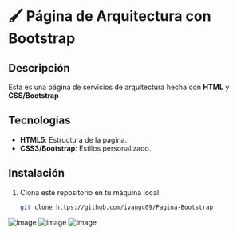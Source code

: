 # 🖌️ Página de Arquitectura con Bootstrap

## Descripción
Esta es una página de servicios de arquitectura hecha con **HTML** y **CSS/Bootstrap**

## Tecnologías
- **HTML5**: Estructura de la pagina.
- **CSS3/Bootstrap**: Estilos personalizado.

## Instalación
1. Clona este repositorio en tu máquina local:
   ```bash
   git clone https://github.com/ivangc09/Pagina-Bootstrap
   ```
![image](https://github.com/user-attachments/assets/31e581be-b5dc-45f3-bd02-6b25adf5f839)
![image](https://github.com/user-attachments/assets/02b2228e-9554-4336-9753-4b5072ef64f6)
![image](https://github.com/user-attachments/assets/db1a6af5-d011-42e4-8a8b-0c992034dbf4)



